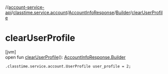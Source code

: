 //[account-service-api](../../../../index.md)/[classtime.service.account](../../index.md)/[AccountInfoResponse](../index.md)/[Builder](index.md)/[clearUserProfile](clear-user-profile.md)

# clearUserProfile

[jvm]\
open fun [clearUserProfile](clear-user-profile.md)(): [AccountInfoResponse.Builder](index.md)

`.classtime.service.account.UserProfile user_profile = 2;`
